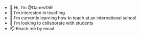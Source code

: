 - 👋 Hi, I’m @GamezISR
- 👀 I’m interested in teaching
- 🌱 I’m currently learning how to teach at an international school
- 💞️ I’m looking to collaborate with students
- 📫 Reach me by email

<!---
GamezISR/GamezISR is a ✨ special ✨ repository because its `README.md` (this file) appears on your GitHub profile.
You can click the Preview link to take a look at your changes.
--->
